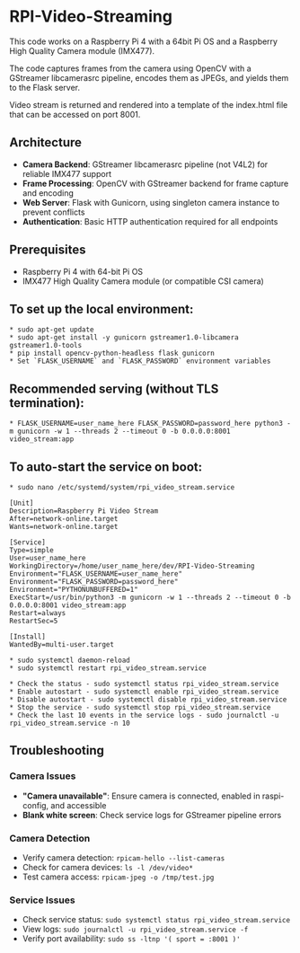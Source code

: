 # RPI-Video-Streaming

This code works on a Raspberry Pi 4 with a 64bit Pi OS and a Raspberry High Quality Camera module (IMX477).

The code captures frames from the camera using OpenCV with a GStreamer libcamerasrc pipeline, encodes them as JPEGs, and yields them to the Flask server.

Video stream is returned and rendered into a template of the index.html file that can be accessed on port 8001.

## Architecture
- **Camera Backend**: GStreamer libcamerasrc pipeline (not V4L2) for reliable IMX477 support
- **Frame Processing**: OpenCV with GStreamer backend for frame capture and encoding
- **Web Server**: Flask with Gunicorn, using singleton camera instance to prevent conflicts
- **Authentication**: Basic HTTP authentication required for all endpoints

## Prerequisites
- Raspberry Pi 4 with 64-bit Pi OS
- IMX477 High Quality Camera module (or compatible CSI camera)

## To set up the local environment:
    * sudo apt-get update
    * sudo apt-get install -y gunicorn gstreamer1.0-libcamera gstreamer1.0-tools
    * pip install opencv-python-headless flask gunicorn
    * Set `FLASK_USERNAME` and `FLASK_PASSWORD` environment variables

## Recommended serving (without TLS termination):

    * FLASK_USERNAME=user_name_here FLASK_PASSWORD=password_here python3 -m gunicorn -w 1 --threads 2 --timeout 0 -b 0.0.0.0:8001 video_stream:app

## To auto-start the service on boot:

    * sudo nano /etc/systemd/system/rpi_video_stream.service
    
    [Unit]
    Description=Raspberry Pi Video Stream
    After=network-online.target
    Wants=network-online.target

    [Service]
    Type=simple
    User=user_name_here
    WorkingDirectory=/home/user_name_here/dev/RPI-Video-Streaming
    Environment="FLASK_USERNAME=user_name_here"
    Environment="FLASK_PASSWORD=password_here"
    Environment="PYTHONUNBUFFERED=1"
    ExecStart=/usr/bin/python3 -m gunicorn -w 1 --threads 2 --timeout 0 -b 0.0.0.0:8001 video_stream:app
    Restart=always
    RestartSec=5

    [Install]
    WantedBy=multi-user.target

    * sudo systemctl daemon-reload
    * sudo systemctl restart rpi_video_stream.service
    
    * Check the status - sudo systemctl status rpi_video_stream.service
    * Enable autostart - sudo systemctl enable rpi_video_stream.service
    * Disable autostart - sudo systemctl disable rpi_video_stream.service
    * Stop the service - sudo systemctl stop rpi_video_stream.service
    * Check the last 10 events in the service logs - sudo journalctl -u rpi_video_stream.service -n 10

## Troubleshooting

### Camera Issues
- **"Camera unavailable"**: Ensure camera is connected, enabled in raspi-config, and accessible
- **Blank white screen**: Check service logs for GStreamer pipeline errors

### Camera Detection
- Verify camera detection: `rpicam-hello --list-cameras`
- Check for camera devices: `ls -l /dev/video*`
- Test camera access: `rpicam-jpeg -o /tmp/test.jpg`

### Service Issues
- Check service status: `sudo systemctl status rpi_video_stream.service`
- View logs: `sudo journalctl -u rpi_video_stream.service -f`
- Verify port availability: `sudo ss -ltnp '( sport = :8001 )'`
